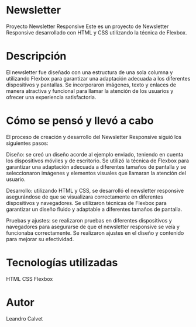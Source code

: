 # Newsletter

Proyecto Newsletter Responsive
Este es un proyecto de Newsletter Responsive desarrollado con HTML y CSS utilizando la técnica de Flexbox.

# Descripción

El newsletter fue diseñado con una estructura de una sola columna y utilizando Flexbox para garantizar una adaptación adecuada a los diferentes dispositivos y pantallas. Se incorporaron imágenes, texto y enlaces de manera atractiva y funcional para llamar la atención de los usuarios y ofrecer una experiencia satisfactoria.

# Cómo se pensó y llevó a cabo
El proceso de creación y desarrollo del Newsletter Responsive siguió los siguientes pasos:

Diseño: se creó un diseño acorde al ejemplo enviado, teniendo en cuenta los dispositivos móviles y de escritorio. Se utilizó la técnica de Flexbox para garantizar una adaptación adecuada a diferentes tamaños de pantalla y se seleccionaron imágenes y elementos visuales que llamaran la atención del usuario.

Desarrollo: utilizando HTML y CSS, se desarrolló el newsletter responsive asegurándose de que se visualizara correctamente en diferentes dispositivos y navegadores. Se utilizaron técnicas de Flexbox para garantizar un diseño fluido y adaptable a diferentes tamaños de pantalla.

Pruebas y ajustes: se realizaron pruebas en diferentes dispositivos y navegadores para asegurarse de que el newsletter responsive se veía y funcionaba correctamente. Se realizaron ajustes en el diseño y contenido para mejorar su efectividad.

# Tecnologías utilizadas
HTML
CSS
Flexbox

# Autor
Leandro Calvet
